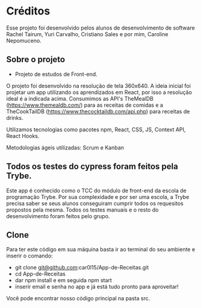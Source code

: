 # Créditos
Esse projeto foi desenvolvido pelos alunos de desenvolvimento de software Rachel Tairum, Yuri Carvalho, Cristiano Sales e por mim, Caroline Nepomuceno.


## Sobre o projeto
- Projeto de estudos de Front-end.

O projeto foi desenvolvido na resolução de tela 360x640.
A ideia inicial foi projetar um app utilizando os aprendizados em React, por
isso a resolução ideal é a indicada acima.
Consumimos as API's TheMealDB (https://www.themealdb.com/)
para as receitas de comidas e a TheCookTailDB (https://www.thecocktaildb.com/api.php)
para receitas de drinks.

Utilizamos tecnologias como pacotes npm, React, CSS, JS, 
Context API, React Hooks.

Metodologias ágeis utilizadas: Scrum e Kanban

## Todos os testes do cypress foram feitos pela Trybe.

Este app é conhecido como o TCC do módulo de front-end
da escola de programação Trybe. Por sua complexidade e por ser
uma escola, a Trybe precisa saber se seus alunos conseguiram cumprir
todos os requesitos propostos pela mesma.
Todos os testes manuais e o resto do desenvolvimento foram feitos pelo 
grupo.

## Clone

Para ter este código em sua máquina basta 
ir ao terminal do seu ambiente e inserir o comando:
- git clone git@github.com:car0l15/App-de-Receitas.git 
- cd App-de-Receitas
- dar npm install e em seguida npm start
- inserir email e senha no app e já está tudo pronto para aproveitar!

Você pode encontrar nosso código principal na pasta src.
